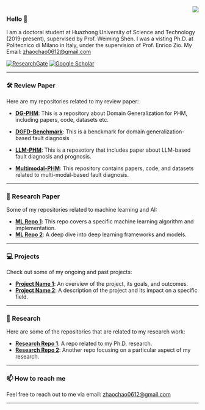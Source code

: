 <img align="right" src="https://github-readme-stats.vercel.app/api?username=CHAOZHAO-1&show_icons=true&icon_color=CE1D2D&text_color=718096&bg_color=ffffff&hide_title=true" />

### Hello 👋
I am a doctoral student at Huazhong University of Science and Technology (2019-present), supervised by Prof. Weiming Shen. I was a visting Ph.D. at Politecnico di Milano in Italy, under the supervision of Prof. Enrico Zio. My Email: zhaochao0612@gmail.com

[![ResearchGate](https://img.shields.io/badge/ResearchGate-Follow-blue)](https://www.researchgate.net/profile/Chao-Zhao-49)
[![Google Scholar](https://img.shields.io/badge/Google_Scholar-Follow-green)](https://scholar.google.com.au/citations?user=GMK0p4QAAAAJ&hl=zh-CN)

---

### 🛠️ Review Paper
Here are my repositories related to my review paper:

- **[DG-PHM](https://github.com/CHAOZHAO-1/DG-PHM)**: This is a repository about Domain Generalization for PHM, including papers, code, datasets etc.
- **[DGFD-Benchmark](https://github.com/CHAOZHAO-1/Domain-generalization-fault-diagnosis-benchmark)**: This is a benckmark for domain generalization-based fault diagnosis

- **[LLM-PHM](https://github.com/CHAOZHAO-1/LLM-based-PHM)**: This is a reposotory that includes paper about LLM-based fault diagnosis and prognosis.
- **[Multimodal-PHM](https://github.com/CHAOZHAO-1/Awsome-Multi-modal-based-PHM)**: This repository contains papers, code, and datasets related to multi-modal-based fault diagnosis.
---

### 🤖 Research Paper
Some of my repositories related to machine learning and AI:

- **[ML Repo 1](https://github.com/CHAOZHAO-1/ml-repo1)**: This repo covers a specific machine learning algorithm and implementation.
- **[ML Repo 2](https://github.com/CHAOZHAO-1/ml-repo2)**: A deep dive into deep learning frameworks and models.

---

### 💻 Projects
Check out some of my ongoing and past projects:

- **[Project Name 1](https://github.com/CHAOZHAO-1/project1)**: An overview of the project, its goals, and outcomes.
- **[Project Name 2](https://github.com/CHAOZHAO-1/project2)**: A description of the project and its impact on a specific field.

---

### 🌱 Research
Here are some of the repositories that are related to my research work:

- **[Research Repo 1](https://github.com/CHAOZHAO-1/research-repo1)**: A repo related to my Ph.D. research.
- **[Research Repo 2](https://github.com/CHAOZHAO-1/research-repo2)**: Another repo focusing on a particular aspect of my research.

---

### 📫 How to reach me
Feel free to reach out to me via email: [zhaochao0612@gmail.com](mailto:zhaochao0612@gmail.com)

---
